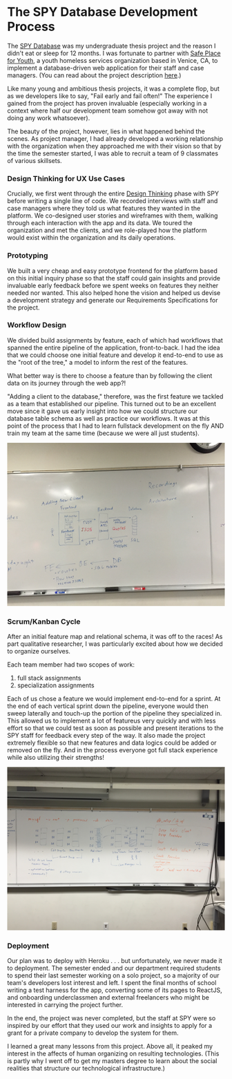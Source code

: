# The SPY Database Development Process

The [SPY Database](https://github.com/cf7/SPY) was my undergraduate thesis project and the reason I didn't eat or sleep for 12 months. I was fortunate to partner with [Safe Place for Youth](https://www.safeplaceforyouth.org/), a youth homeless services organization based in Venice, CA, to implement a database-driven web application for their staff and case managers. (You can read about the project description [here](https://github.com/cf7/SPY/blob/master/docs/Project_Proposal.md).) 

Like many young and ambitious thesis projects, it was a complete flop, but as we developers like to say, "Fail early and fail often!" The experience I gained from the project has proven invaluable (especially working in a context where half our development team somehow got away with not doing any work whatsoever).

The beauty of the project, however, lies in what happened behind the scenes. As project manager, I had already developed a working relationship with the organization when they approached me with their vision so that by the time the semester started, I was able to recruit a team of 9 classmates of various skillsets.

### Design Thinking for UX Use Cases
Crucially, we first went through the entire [Design Thinking](https://web.stanford.edu/~mshanks/MichaelShanks/files/509554.pdf) phase with SPY before writing a single line of code. We recorded interviews with staff and case managers where they told us what features they wanted in the platform. We co-designed user stories and wireframes with them, walking through each interaction with the app and its data. We toured the organization and met the clients, and we role-played how the platform would exist within the organization and its daily operations.

### Prototyping
We built a very cheap and easy prototype frontend for the platform based on this initial inquiry phase so that the staff could gain insights and provide invaluable early feedback before we spent weeks on features they neither needed nor wanted. This also helped hone the vision and helped us devise a development strategy and generate our Requirements Specifications for the project.

### Workflow Design
We divided build assignments by feature, each of which had workflows that spanned the entire pipeline of the application, front-to-back. I had the idea that we could choose one initial feature and develop it end-to-end to use as the "root of the tree," a model to inform the rest of the features. 

What better way is there to choose a feature than by following the client data on its journey through the web app?!

"Adding a client to the database," therefore, was the first feature we tackled as a team that established our pipeline. This turned out to be an excellent move since it gave us early insight into how we could structure our database table schema as well as practice our workflows. It was at this point of the process that I had to learn fullstack development on the fly AND train my team at the same time (because we were all just students).

![IMG_2242.JPG](https://github.com/cf7/cf7/blob/main/images/IMG_2242.JPG?raw=True)

### Scrum/Kanban Cycle
After an initial feature map and relational schema, it was off to the races! As part qualitative researcher, I was particularly excited about how we decided to organize ourselves. 

Each team member had two scopes of work: 

1) full stack assignments
2) specialization assignments

Each of us chose a feature we would implement end-to-end for a sprint. At the end of each vertical sprint down the pipeline, everyone would then sweep laterally and touch-up the portion of the pipeline they specialized in. This allowed us to implement a lot of featureus very quickly and with less effort so that we could test as soon as possible and present iterations to the SPY staff for feedback every step of the way. It also made the project extremely flexible so that new features and data logics could be added or removed on the fly. And in the process everyone got full stack experience while also utilizing their strengths!

![IMG_2244.JPG](https://github.com/cf7/cf7/blob/main/images/IMG_2244.JPG?raw=True)

### Deployment

Our plan was to deploy with Heroku . . . but unfortunately, we never made it to deployment. The semester ended and our department required students to spend their last semester working on a solo project, so a majority of our team's developers lost interest and left. I spent the final months of school writing a test harness for the app, converting some of its pages to ReactJS, and onboarding underclassmen and external freelancers who might be interested in carrying the project further. 

In the end, the project was never completed, but the staff at SPY were so inspired by our effort that they used our work and insights to apply for a grant for a private company to develop the system for them.


I learned a great many lessons from this project. Above all, it peaked my interest in the affects of human organizing on resulting technologies. (This is partly why I went off to get my masters degree to learn about the social realities that structure our technological infrastructure.)
